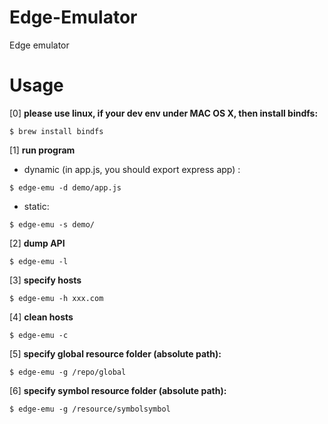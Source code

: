 # Edge-Emulator
Edge emulator

Usage
======
[0] **please use linux, if your dev env under MAC OS X, then install bindfs:**
```
$ brew install bindfs
```

[1] **run program**
* dynamic (in app.js, you should export express app) :
```
$ edge-emu -d demo/app.js
```
* static:
```
$ edge-emu -s demo/
```

[2] **dump API**
```
$ edge-emu -l
```

[3] **specify hosts**
```
$ edge-emu -h xxx.com
```

[4] **clean hosts**
```
$ edge-emu -c
```

[5] **specify global resource folder (absolute path):**
```
$ edge-emu -g /repo/global
```

[6] **specify symbol resource folder (absolute path):**
```
$ edge-emu -g /resource/symbolsymbol
```